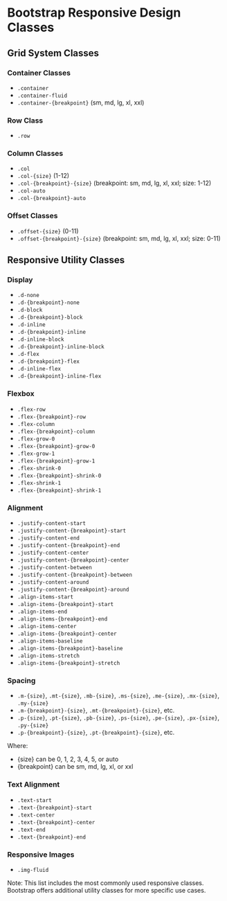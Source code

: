 # Bootstrap Responsive Design Classes

## Grid System Classes

### Container Classes
- `.container`
- `.container-fluid`
- `.container-{breakpoint}` (sm, md, lg, xl, xxl)

### Row Class
- `.row`

### Column Classes
- `.col`
- `.col-{size}` (1-12)
- `.col-{breakpoint}-{size}` (breakpoint: sm, md, lg, xl, xxl; size: 1-12)
- `.col-auto`
- `.col-{breakpoint}-auto`

### Offset Classes
- `.offset-{size}` (0-11)
- `.offset-{breakpoint}-{size}` (breakpoint: sm, md, lg, xl, xxl; size: 0-11)

## Responsive Utility Classes

### Display
- `.d-none`
- `.d-{breakpoint}-none`
- `.d-block`
- `.d-{breakpoint}-block`
- `.d-inline`
- `.d-{breakpoint}-inline`
- `.d-inline-block`
- `.d-{breakpoint}-inline-block`
- `.d-flex`
- `.d-{breakpoint}-flex`
- `.d-inline-flex`
- `.d-{breakpoint}-inline-flex`

### Flexbox
- `.flex-row`
- `.flex-{breakpoint}-row`
- `.flex-column`
- `.flex-{breakpoint}-column`
- `.flex-grow-0`
- `.flex-{breakpoint}-grow-0`
- `.flex-grow-1`
- `.flex-{breakpoint}-grow-1`
- `.flex-shrink-0`
- `.flex-{breakpoint}-shrink-0`
- `.flex-shrink-1`
- `.flex-{breakpoint}-shrink-1`

### Alignment
- `.justify-content-start`
- `.justify-content-{breakpoint}-start`
- `.justify-content-end`
- `.justify-content-{breakpoint}-end`
- `.justify-content-center`
- `.justify-content-{breakpoint}-center`
- `.justify-content-between`
- `.justify-content-{breakpoint}-between`
- `.justify-content-around`
- `.justify-content-{breakpoint}-around`
- `.align-items-start`
- `.align-items-{breakpoint}-start`
- `.align-items-end`
- `.align-items-{breakpoint}-end`
- `.align-items-center`
- `.align-items-{breakpoint}-center`
- `.align-items-baseline`
- `.align-items-{breakpoint}-baseline`
- `.align-items-stretch`
- `.align-items-{breakpoint}-stretch`

### Spacing
- `.m-{size}`, `.mt-{size}`, `.mb-{size}`, `.ms-{size}`, `.me-{size}`, `.mx-{size}`, `.my-{size}`
- `.m-{breakpoint}-{size}`, `.mt-{breakpoint}-{size}`, etc.
- `.p-{size}`, `.pt-{size}`, `.pb-{size}`, `.ps-{size}`, `.pe-{size}`, `.px-{size}`, `.py-{size}`
- `.p-{breakpoint}-{size}`, `.pt-{breakpoint}-{size}`, etc.

Where:
- {size} can be 0, 1, 2, 3, 4, 5, or auto
- {breakpoint} can be sm, md, lg, xl, or xxl

### Text Alignment
- `.text-start`
- `.text-{breakpoint}-start`
- `.text-center`
- `.text-{breakpoint}-center`
- `.text-end`
- `.text-{breakpoint}-end`

### Responsive Images
- `.img-fluid`

Note: This list includes the most commonly used responsive classes. Bootstrap offers additional utility classes for more specific use cases.

